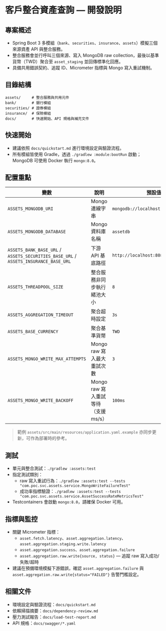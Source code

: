 # 客戶整合資產查詢 — 開發說明

## 專案概述
- Spring Boot 3 多模組（`bank`、`securities`、`insurance`、`assets`）模擬三個來源資產 API 與整合服務。
- 整合服務會並行呼叫三個來源、寫入 MongoDB raw collection，最後以基準貨幣（TWD）聚合至 `asset_staging` 並回傳標準化回應。
- 具備共用錯誤契約、追蹤 ID、Micrometer 指標與 Mongo 寫入重試機制。

## 目錄結構
```
assets/     # 整合服務與共用元件
bank/       # 銀行模組
securities/ # 證券模組
insurance/  # 保險模組
docs/       # 快速開始、API 規格與補充文件
```

## 快速開始
- 建議依照 `docs/quickstart.md` 進行環境設定與驗證流程。
- 所有模組皆使用 Gradle，透過 `./gradlew :module:bootRun` 啟動；MongoDB 可使用 Docker 執行 `mongo:8.0`。

## 配置重點
| 變數 | 說明 | 預設值 |
|------|------|--------|
| `ASSETS_MONGODB_URI` | Mongo 連線字串 | `mongodb://localhost:27017/assetdb` |
| `ASSETS_MONGODB_DATABASE` | Mongo 資料庫名稱 | `assetdb` |
| `ASSETS_BANK_BASE_URL` / `ASSETS_SECURITIES_BASE_URL` / `ASSETS_INSURANCE_BASE_URL` | 下游 API 基底路徑 | `http://localhost:808{1,2,3}` |
| `ASSETS_THREADPOOL_SIZE` | 整合服務非同步執行緒池大小 | `8` |
| `ASSETS_AGGREGATION_TIMEOUT` | 聚合超時設定 | `3s` |
| `ASSETS_BASE_CURRENCY` | 聚合基準貨幣 | `TWD` |
| `ASSETS_MONGO_WRITE_MAX_ATTEMPTS` | Mongo raw 寫入最大重試次數 | `3` |
| `ASSETS_MONGO_WRITE_BACKOFF` | Mongo raw 寫入重試等待（支援 ms/s） | `100ms` |

> 範例 `assets/src/main/resources/application.yaml.example` 亦同步更新，可作為部署時的參考。

## 測試
- 單元與整合測試：`./gradlew :assets:test`
- 指定測試類別：
  - raw 寫入重試行為：`./gradlew :assets:test --tests "com.poc.svc.assets.service.MongoWriteFailureTest"`
  - 成功率指標驗證：`./gradlew :assets:test --tests "com.poc.svc.assets.service.AssetSuccessRateMetricsTest"`
- Testcontainers 會啟動 `mongo:8.0`，請確保 Docker 可用。

## 指標與監控
- 關鍵 Micrometer 指標：
  - `asset.fetch.latency`、`asset.aggregation.latency`、`asset.aggregation.staging.write.latency`
  - `asset.aggregation.success`、`asset.aggregation.failure`
  - `asset.aggregation.raw.write{source, status}` — 追蹤 raw 寫入成功/失敗/超時
- 建議在預備環境模擬下游錯誤，確認 `asset.aggregation.failure` 與 `asset.aggregation.raw.write{status="FAILED"}` 告警門檻設定。

## 相關文件
- 環境設定與驗證流程：`docs/quickstart.md`
- 依賴掃描摘要：`docs/dependency-review.md`
- 壓力測試報告：`docs/load-test-report.md`
- API 規格：`docs/swagger/*.yaml`
